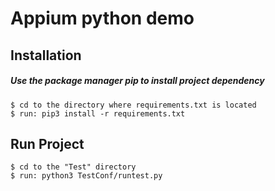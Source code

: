 # Appium python demo


## Installation
##### Use the package manager pip to install project dependency

    $ cd to the directory where requirements.txt is located
    $ run: pip3 install -r requirements.txt

## Run Project
    $ cd to the "Test" directory
    $ run: python3 TestConf/runtest.py
